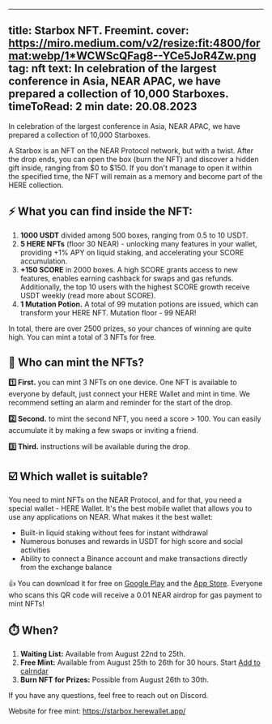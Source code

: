 -----
title: Starbox NFT. Freemint.
cover: https://miro.medium.com/v2/resize:fit:4800/format:webp/1*WCWScQFag8--YCe5JoR4Zw.png
tag: nft
text: In celebration of the largest conference in Asia, NEAR APAC, we have prepared a collection of 10,000 Starboxes.
timeToRead: 2 min
date: 20.08.2023
-----

In celebration of the largest conference in Asia, NEAR APAC, we have prepared a collection of 10,000 Starboxes.

A Starbox is an NFT on the NEAR Protocol network, but with a twist. After the drop ends, you can open the box (burn the NFT) and discover a hidden gift inside, ranging from $0 to $150. If you don't manage to open it within the specified time, the NFT will remain as a memory and become part of the HERE collection.

## ⚡️ What you can find inside the NFT:

1. **1000 USDT** divided among 500 boxes, ranging from 0.5 to 10 USDT.
2. **5 HERE NFTs** (floor 30 NEAR) - unlocking many features in your wallet, providing +1% APY on liquid staking, and accelerating your SCORE accumulation.
3. **+150 SCORE** in 2000 boxes. A high SCORE grants access to new features, enables earning cashback for swaps and gas refunds. Additionally, the top 10 users with the highest SCORE growth receive USDT weekly (read more about SCORE).
4. **1 Mutation Potion.** A total of 99 mutation potions are issued, which can transform your HERE NFT. Mutation floor - 99 NEAR!

In total, there are over 2500 prizes, so your chances of winning are quite high. You can mint a total of 3 NFTs for free.

## 🎉 Who can mint the NFTs?

**1️⃣ First.** you can mint 3 NFTs on one device. One NFT is available to everyone by default, just connect your HERE Wallet and mint in time. We recommend setting an alarm and reminder for the start of the drop.

**2️⃣ Second.** to mint the second NFT, you need a score > 100. You can easily accumulate it by making a few swaps or inviting a friend.

**3️⃣ Third.** instructions will be available during the drop.

## ☑️ Which wallet is suitable?

You need to mint NFTs on the NEAR Protocol, and for that, you need a special wallet - HERE Wallet. It's the best mobile wallet that allows you to use any applications on NEAR. What makes it the best wallet:

- Built-in liquid staking without fees for instant withdrawal
- Numerous bonuses and rewards in USDT for high score and social activities
- Ability to connect a Binance account and make transactions directly from the exchange balance

👍 You can download it for free on [Google Play](https://play.google.com/store/apps/details?id=com.herewallet&hl=en&gl=US&pli=1) and the [App Store](https://apps.apple.com/us/app/here-wallet-for-near-protocol/id1634994703). Everyone who scans this QR code will receive a 0.01 NEAR airdrop for gas payment to mint NFTs!

## ⏱️ When?

1. **Waiting List:** Available from August 22nd to 25th.
2. **Free Mint:** Available from August 25th to 26th for 30 hours. Start  [Add to calrndar](https://calendar.google.com/calendar/event?action=TEMPLATE&tmeid=NGQzZnVvNzVzYmRhM2xsanB2bjlkc2JvMmMgcGV0ckBoZXJld2FsbGV0LmFwcA&tmsrc=petr%40herewallet.app)
3. **Burn NFT for Prizes:** Possible from August 26th to 30th.

If you have any questions, feel free to reach out on Discord.

Website for free mint: https://starbox.herewallet.app/
